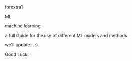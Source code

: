 forextra1

ML 

machine learning

a full Guide for the use of different ML models and methods

we'll update... :)


Good Luck!
